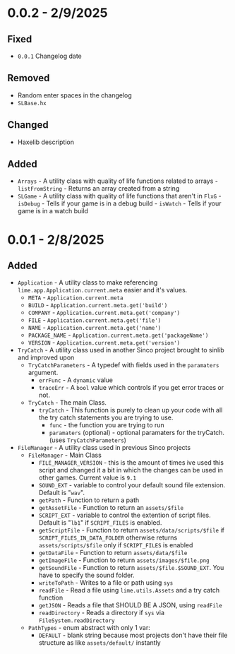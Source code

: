 # 0.0.2 - 2/9/2025
## Fixed
- `0.0.1` Changelog date
## Removed
- Random enter spaces in the changelog
- `SLBase.hx`
## Changed
- Haxelib description
## Added
- `Arrays` - A utility class with quality of life functions related to arrays
        - `listFromString` - Returns an array created from a string
- `SLGame` - A utility class with quality of life functions that aren't in `FlxG`
        - `isDebug` - Tells if your game is in a debug build
        - `isWatch` - Tells if your game is in a watch build

# 0.0.1 - 2/8/2025
## Added
- `Application` - A utility class to make referencing `lime.app.Application.current.meta` easier and it's values.
	- `META` - `Application.current.meta`
	- `BUILD` - `Application.current.meta.get('build')`
	- `COMPANY` - `Application.current.meta.get('company')`
	- `FILE` - `Application.current.meta.get('file')`
	- `NAME` - `Application.current.meta.get('name')`
	- `PACKAGE_NAME` - `Application.current.meta.get('packageName')`
	- `VERSION` - `Application.current.meta.get('version')`
- `TryCatch` - A utility class used in another Sinco project brought to sinlib and improved upon
	- `TryCatchParameters` - A typedef with fields used in the `paramaters` argument.
		- `errFunc` - A `dynamic` value
		- `traceErr` - A `bool` value which controls if you get error traces or not.
	- `TryCatch` - The main Class.
		- `tryCatch` - This function is purely to clean up your code with all the try catch statements you are trying to use.
			- `func` - the function you are trying to run
			- `paramaters` (optional) - optional paramaters for the tryCatch. (uses `TryCatchParameters`)
- `FileManager` - A utility class used in previous Sinco projects
	- `FileManager` - Main Class
		- `FILE_MANAGER_VERSION` - this is the amount of times ive used this script and changed it a bit in which the changes can be used in other games. Current value is `9.1`
		- `SOUND_EXT` - variable to control your default sound file extension. Default is "`wav`".
		- `getPath` - Function to return a path
		- `getAssetFile` - Function to return an `assets/$file`
		- `SCRIPT_EXT` - variable to control the extention of script files. Default is "`lb1`" if `SCRIPT_FILES` is enabled.
		- `getScriptFile` - Function to return `assets/data/scripts/$file` if `SCRIPT_FILES_IN_DATA_FOLDER` otherwise returns `assets/scripts/$file` only if `SCRIPT_FILES` is enabled
		- `getDataFile` - Function to return `assets/data/$file`
		- `getImageFile` - Function to return `assets/images/$file.png`
		- `getSoundFile` - Function to return `assets/$file.$SOUND_EXT`. You have to specify the sound folder.
		- `writeToPath` - Writes to a file or path using `sys`
		- `readFile` - Read a file using `lime.utils.Assets` and a try catch function
		- `getJSON` - Reads a file that SHOULD BE A JSON, using `readFile`
		- `readDirectory` - Reads a directory if `sys` via `FileSystem.readDirectory`
	- `PathTypes` - enum abstract with only 1 var:
		- `DEFAULT` - blank string because most projects don't have their file structure as like `assets/default/` instantly
